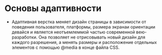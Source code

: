 # Основы адаптивности
- Адаптивная верстка меняет дизайн страницы в зависимости от поведения пользователя, платформы, размера экранаи ориентации девайся и является неотъемлеммой частью современной вею-разработки. Она позволяет не отрисовывать новый дизайн для каждого разрешения, а менять размеры и расположение отдельных элементов с помощью @media в конце файла CSS.
